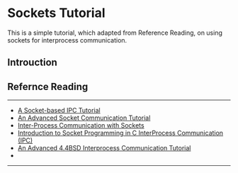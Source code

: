 # Sockets Tutorial
This is a simple tutorial, which adapted from Reference Reading, on using sockets for interprocess communication. 
## Introuction

## Refernce Reading
***
* [A Socket-based IPC Tutorial](http://www.qnx.com/developers/docs/qnx_4.25_docs/tcpip50/prog_guide/sock_ipc_tut.html)
* [An Advanced Socket Communication Tutorial](http://users.pja.edu.pl/~jms/qnx/help/tcpip_4.25_en/prog_guide/sock_advanced_tut.html)
* [Inter-Process Communication with Sockets](http://www.it.uom.gr/teaching/distrubutedSite/dsIdaLiu/labs/lab2_1/sockets.html)
* [Introduction to Socket Programming in C InterProcess Communication (IPC)](https://cis.gvsu.edu/~wolffe/courses/cs452/docs/socketTutorial.html)
* [An Advanced 4.4BSD Interprocess Communication Tutorial](https://docs.freebsd.org/44doc/psd/21.ipc/paper.pdf)
* []()
***
